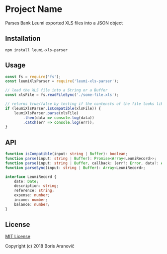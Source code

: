 # Project Name

Parses Bank Leumi exported XLS files into a JSON object

## Installation

`npm install leumi-xls-parser`

## Usage

```js
const fs = require('fs');
const leumiXlsParser = require('leumi-xls-parser');

// load the XLS file into a String or a Buffer
const xlsFile = fs.readFileSync('./some-file.xls');

// returns true/false by testing if the contensts of the file looks like a valid Leumi XLS export
if (leumiXlsParser.isCompatible(xlsFile)) {
    leumiXlsParser.parse(xlsFile)
        .then(data => console.log(data))
        .catch(err => console.log(err));
}
```

## API

```ts
function isCompatible(input: string | Buffer): boolean;
function parse(input: string | Buffer): Promise<Array<LeumiRecord>>;
function parse(input: string | Buffer, callback: (err?: Error, data?: Array<LeumiRecord>) => void): void;
function parseSync(input: string | Buffer): Array<LeumiRecord>;

interface LeumiRecord {
    date: Date;
    description: string;
    reference: string;
    expense: number;
    income: number;
    balance: number;
}
```

## License

[MIT License](LICENSE)

Copyright (c) 2018 Boris Aranovič
